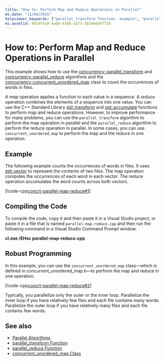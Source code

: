 ```yaml
---
title: "How to: Perform Map and Reduce Operations in Parallel"
ms.date: "11/04/2016"
helpviewer_keywords: ["parallel_transform function, example", "parallel map and reduce, example", "parallel_reduce function, example"]
ms.assetid: 9d19fac0-4ab6-4380-a375-3b18eeb87720
---
```

# How to: Perform Map and Reduce Operations in Parallel

This example shows how to use the [concurrency::parallel_transform](reference/concurrency-namespace-functions.md#parallel_transform) and [concurrency::parallel_reduce](reference/concurrency-namespace-functions.md#parallel_reduce) algorithms and the [concurrency::concurrent_unordered_map](../../parallel/concrt/reference/concurrent-unordered-map-class.md) class to count the occurrences of words in files.

A *map* operation applies a function to each value in a sequence. A *reduce* operation combines the elements of a sequence into one value. You can use the C++ Standard Library [std::transform](../../standard-library/algorithm-functions.md#transform) and [std::accumulate](../../standard-library/numeric-functions.md#accumulate) functions to perform map and reduce operations. However, to improve performance for many problems, you can use the `parallel_transform` algorithm to perform the map operation in parallel and the `parallel_reduce` algorithm to perform the reduce operation in parallel. In some cases, you can use `concurrent_unordered_map` to perform the map and the reduce in one operation.

## Example

The following example counts the occurrences of words in files. It uses [std::vector](../../standard-library/vector-class.md) to represent the contents of two files. The map operation computes the occurrences of each word in each vector. The reduce operation accumulates the word counts across both vectors.

[!code-cpp[concrt-parallel-map-reduce#1](../../parallel/concrt/codesnippet/cpp/how-to-perform-map-and-reduce-operations-in-parallel_1.cpp)]

## Compiling the Code

To compile the code, copy it and then paste it in a Visual Studio project, or paste it in a file that is named `parallel-map-reduce.cpp` and then run the following command in a Visual Studio Command Prompt window.

**cl.exe /EHsc parallel-map-reduce.cpp**

## Robust Programming

In this example, you can use the `concurrent_unordered_map` class—which is defined in concurrent_unordered_map.h—to perform the map and reduce in one operation.

[!code-cpp[concrt-parallel-map-reduce#2](../../parallel/concrt/codesnippet/cpp/how-to-perform-map-and-reduce-operations-in-parallel_2.cpp)]

Typically, you parallelize only the outer or the inner loop. Parallelize the inner loop if you have relatively few files and each file contains many words. Parallelize the outer loop if you have relatively many files and each file contains few words.

## See also

- [Parallel Algorithms](../../parallel/concrt/parallel-algorithms.md)
- [parallel_transform Function](reference/concurrency-namespace-functions.md#parallel_transform)
- [parallel_reduce Function](reference/concurrency-namespace-functions.md#parallel_reduce)
- [concurrent_unordered_map Class](../../parallel/concrt/reference/concurrent-unordered-map-class.md)
